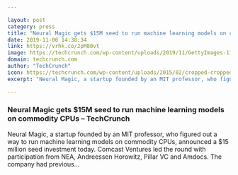 ```yaml
---

layout: post
category: press
title: "Neural Magic gets $15M seed to run machine learning models on commodity CPUs"
date: 2019-11-06 14:38:34
link: https://vrhk.co/2pM80vt
image: https://techcrunch.com/wp-content/uploads/2019/11/GettyImages-1139876920.jpg?w=616
domain: techcrunch.com
author: "TechCrunch"
icon: https://techcrunch.com/wp-content/uploads/2015/02/cropped-cropped-favicon-gradient.png?w=180
excerpt: "Neural Magic, a startup founded by an MIT professor, who figured out a way to run machine learning models on commodity CPUs, announced a $15 million seed investment today. Comcast Ventures led the round with participation from NEA, Andreessen Horowitz, Pillar VC and Amdocs. The company had previous…"

---
```


### Neural Magic gets $15M seed to run machine learning models on commodity CPUs – TechCrunch

Neural Magic, a startup founded by an MIT professor, who figured out a way to run machine learning models on commodity CPUs, announced a $15 million seed investment today. Comcast Ventures led the round with participation from NEA, Andreessen Horowitz, Pillar VC and Amdocs. The company had previous…